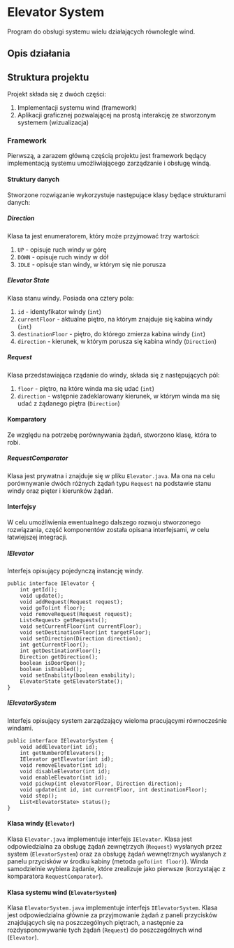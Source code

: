 # Elevator System

Program do obsługi systemu wielu działających równolegle wind.

## Opis działania



## Struktura projektu

Projekt składa się z dwóch części:
1. Implementacji systemu wind (framework)
2. Aplikacji graficznej pozwalającej na prostą interakcję ze stworzonym systemem (wizualizacja)

### Framework

Pierwszą, a zarazem główną częścią projektu jest framework będący implementacją systemu umożliwiającego zarządzanie i obsługę windą.

#### Struktury danych

Stworzone rozwiązanie wykorzystuje następujące klasy będące strukturami danych:

##### Direction
Klasa ta jest enumeratorem, który może przyjmować trzy wartości:
1. ```UP``` - opisuje ruch windy w górę
2. ```DOWN``` - opisuje ruch windy w dół
3. ```IDLE``` - opisuje stan windy, w którym się nie porusza
   
##### Elevator State
Klasa stanu windy. Posiada ona cztery pola:
1. ```id``` - identyfikator windy (```int```)
2. ```currentFloor``` - aktualne piętro, na którym znajduje się kabina windy (```int```)
3. ```destinationFloor``` - piętro, do którego zmierza kabina windy (```int```)
4. ```direction``` - kierunek, w którym porusza się kabina windy (```Direction```)

##### Request
Klasa przedstawiająca rządanie do windy, składa się z następujących pól:
1. ```floor``` - piętro, na które winda ma się udać (```int```)
2. ```direction``` - wstępnie zadeklarowany kierunek, w którym winda ma się udać z żądanego piętra (```Direction```)

#### Komparatory

Ze względu na potrzebę porównywania żądań, stworzono klasę, która to robi.

##### RequestComparator
Klasa jest prywatna i znajduje się w pliku ```Elevator.java```. Ma ona na celu porównywanie dwóch różnych żądań typu ```Request``` na podstawie stanu windy oraz pięter i kierunków żądań.

#### Interfejsy
W celu umożliwienia ewentualnego dalszego rozwoju stworzonego rozwiązania, część komponentów została opisana interfejsami, w celu łatwiejszej integracji.

##### IElevator
Interfejs opisujący pojedynczą instancję windy.
```
public interface IElevator {
    int getId();
    void update();
    void addRequest(Request request);
    void goTo(int floor);
    void removeRequest(Request request);
    List<Request> getRequests();
    void setCurrentFloor(int currentFloor);
    void setDestinationFloor(int targetFloor);
    void setDirection(Direction direction);
    int getCurrentFloor();
    int getDestinationFloor();
    Direction getDirection();
    boolean isDoorOpen();
    boolean isEnabled();
    void setEnability(boolean enability);
    ElevatorState getElevatorState();
}
```

##### IElevatorSystem
Interfejs opisujący system zarządzający wieloma pracującymi równocześnie windami.
```
public interface IElevatorSystem {
    void addElevator(int id);
    int getNumberOfElevators();
    IElevator getElevator(int id);
    void removeElevator(int id);
    void disableElevator(int id);
    void enableElevator(int id);
    void pickup(int elevatorFloor, Direction direction);
    void update(int id, int currentFloor, int destinationFloor);
    void step();
    List<ElevatorState> status();
}
```

#### Klasa windy (```Elevator```)

Klasa ```Elevator.java``` implementuje interfejs ```IElevator```. Klasa jest odpowiedzialna za obsługę żądań zewnętrzych (```Request```) wysłanych przez system (```ElevatorSystem```) oraz za obsługę żądań wewnętrznych wysłanych z panelu przycisków w środku kabiny (metoda ```goTo(int floor)```). Winda samodzielnie wybiera żądanie, które zrealizuje jako pierwsze (korzystając z komparatora ```RequestComparator```). 

#### Klasa systemu wind (```ElevatorSystem```)
Klasa ```ElevatorSystem.java``` implementuje interfejs ```IElevatorSystem```. Klasa jest odpowiedzialna głównie za przyjmowanie żądań z paneli przycisków znajdujących się na poszczególnych piętrach, a następnie za rozdysponowywanie tych żądań (```Request```) do poszczególnych wind (```Elevator```). 


